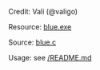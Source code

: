 Credit: Vali (@valigo)

Resource: [blue.exe](./blue.exe)

Source: [blue.c](./blue.c)

Usage: see [/README.md](/README.md/#blue)
